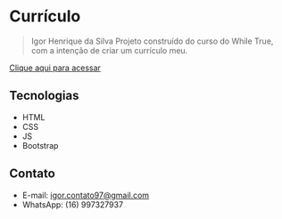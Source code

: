# Currículo


>Igor Henrique da Silva
Projeto construído do curso do While True, com a intenção de criar um currículo meu.

[ Clique aqui para acessar](https://igorhenrique.vercel.app/)

## Tecnologias 

- HTML
- CSS 
- JS 
- Bootstrap

## Contato
- E-mail: igor.contato97@gmail.com
- WhatsApp: (16) 997327937
